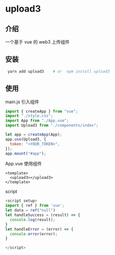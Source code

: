 # upload3

## 介绍

一个基于 vue 的 web3 上传组件

## 安装

```bash
 yarn add upload3    # or  npm install upload3
```

## 使用

main.js 引入组件

```js
import { createApp } from "vue";
import "./style.css";
import App from "./App.vue";
import Upload3 from "./components/index";

let app = createApp(App);
app.use(Upload3, {
  token: "<YOUR_TOKEN>",
});
app.mount("#app");
```

App.vue 使用组件

```vue
<template>
  <upload3></upload3>
</template>
```

script

```js
<script setup>
import { ref } from 'vue';
let data = ref("null")
let handleSuccess = (result) => {
  console.log(result);
}
let handleError = (error) => {
  console.error(error);
}

</script>
```
